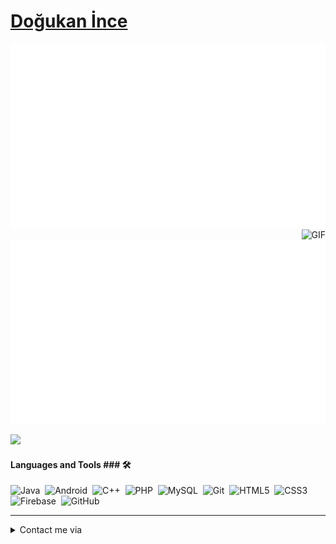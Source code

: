 # [Doğukan İnce](https://github.com/dogukanincee/dogukanincee)

![](https://github.com/dogukanincee/dogukanincee/blob/master/generated/overview.svg)
<img align="right" alt="GIF" src="https://media.giphy.com/media/MC6eSuC3yypCU/giphy.gif" />
![](https://github.com/dogukanincee/dogukanincee/blob/master/generated/languages.svg)

![](https://komarev.com/ghpvc/?username=dogukanincee&label=Profile+Views)

#### Languages and Tools ### 🛠 &nbsp;

![Java](https://img.shields.io/badge/-Java-5B4638?style=flat-square&logo=java&logoColor=ffffff)&nbsp;
![Android](https://img.shields.io/badge/-Android%20Studio-a4c639?style=flat-square&logo=android-studio&logoColor=ffffff)&nbsp;
![C++](https://img.shields.io/badge/-C++-4e77d5?style=flat-square&logo=c%2B%2B&logoColor=ffffff)&nbsp;
![PHP](https://img.shields.io/badge/-PHP-3776AB?style=flat-square&logo=php&logoColor=ffffff)&nbsp;
![MySQL](https://img.shields.io/badge/-MySQL-e5ac07?style=flat-square&logo=mysql&logoColor=ffffff)&nbsp;
![Git](https://img.shields.io/badge/-Git-%23F05032?style=flat-square&logo=git&logoColor=ffffff)&nbsp;
![HTML5](https://img.shields.io/badge/-HTML5-%23E44D27?style=flat-square&logo=html5&logoColor=ffffff)&nbsp;
![CSS3](https://img.shields.io/badge/-CSS3-%231572B6?style=flat-square&logo=css3)&nbsp;
![Firebase](https://img.shields.io/badge/-Firebase-FFCA28?style=flat-square&logo=firebase&logoColor=ffffff)&nbsp;
![GitHub](https://img.shields.io/badge/-GitHub-181717?style=flat-square&logo=github)&nbsp;

---  
  
<details>
  
  <summary>Contact me via</summary>
  
  </br>
    <a href="https://dogukanince.com.tr/">
  <img align="left" alt="https://dogukanince.com.tr/ | Twitter" width="22px" src="https://www.flaticon.com/svg/vstatic/svg/431/431979.svg?token=exp=1614793457~hmac=25d8ced8bc8e2e8d2bc4f6a2e3d76113" />
  </a>
    <a href="https://www.linkedin.com/in/dogukanincee/">
  <img align="left" alt="https://www.linkedin.com/in/dogukanincee/ | LinkedIn" width="22px" src="https://www.flaticon.com/svg/vstatic/svg/174/174857.svg?token=exp=1614793183~hmac=bd5625acb802dfb0c2980ee4cffd7eb1" />
  </a>
   <a href="https://www.instagram.com/dogukanincee/">
  <img align="left" alt="https://www.instagram.com/dogukanincee/ | Instagram" width="22px" src="https://www.flaticon.com/svg/vstatic/svg/2111/2111463.svg?token=exp=1614793248~hmac=966c1c1fc56d1905db66a8af3e4d9dfc" /
  </a>
  <a href="https://twitter.com/dogukanincee/">
  <img align="left" alt="https://twitter.com/dogukanincee/ | Twitter" width="22px" src="https://www.flaticon.com/svg/vstatic/svg/733/733579.svg?token=exp=1614793296~hmac=d8ec129cc1fe055192fd1d7976ea9d51" />
  </a>
  
</details>
